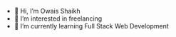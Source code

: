 - 👋 Hi, I’m Owais Shaikh
- 👀 I’m interested in freelancing
- 🌱 I’m currently learning Full Stack Web Development
  

